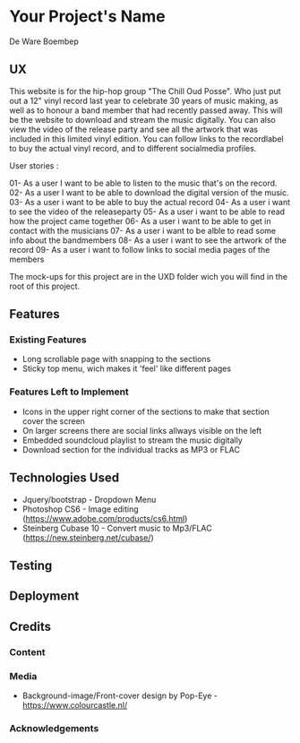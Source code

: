 # Your Project's Name

De Ware Boembep
 
## UX
This website is for the hip-hop group "The Chill Oud Posse". Who just put out a 12" vinyl record last year to celebrate 30 years of music making, as well as to honour a band member that had recently passed away. This will be the website to download and stream the music digitally. You can also view the video of the release party and see all the artwork that was included in this limited vinyl edition. You can follow links to the recordlabel to buy the actual vinyl record, and to different socialmedia profiles.

User stories :

01- As a user I want to be able to listen to the music that's on the record.
02- As a user I want to be able to download the digital version of the music.
03- As a user i want to be able to buy the actual record
04- As a user i want to see the video of the releaseparty
05- As a user i want to be able to read how the project came together
06- As a user i want to be able to get in contact with the musicians
07- As a user i want to be alble to read some info about the bandmembers
08- As a user i want to see the artwork of the record
09- As a user i want to follow links to social media pages of the members

The mock-ups for this project are in the UXD folder wich you will find in the root of this project.

## Features

### Existing Features
- Long scrollable page with snapping to the sections
- Sticky top menu, wich makes it 'feel' like different pages

### Features Left to Implement
- Icons in the upper right corner of the sections to make that section cover the screen
- On larger screens there are social links allways visible on the left
- Embedded soundcloud playlist to stream the music digitally
- Download section for the individual tracks as MP3 or FLAC

## Technologies Used

- Jquery/bootstrap - Dropdown Menu
- Photoshop CS6 - Image editing (https://www.adobe.com/products/cs6.html)
- Steinberg Cubase 10 - Convert music to Mp3/FLAC (https://new.steinberg.net/cubase/)


## Testing

## Deployment

## Credits

### Content

### Media
- Background-image/Front-cover design by Pop-Eye - https://www.colourcastle.nl/

### Acknowledgements

